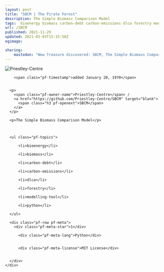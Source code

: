 ```yaml
---
layout: post
title: "SBCM | The Pirate Forest"
description: The Simple Biomass Comparison Model
tags:  bioenergy biomass carbon-debt carbon-emissions dlca forestry modelling-tool python
url: /SBCM
published: 2021-11-29
updated: 2021-03-03T15:15:56Z
ogimage: 

sharing:
    mastodon: "New Treasure discovered: SBCM, The Simple Biomass Comparison Model"
---
```

<div class="pf-night-sky-spacer">
    <div id="pf-night-sky" data-stars="1" data-owner="Priestley-Centre" data-repo="SBCM"></div>
    <div class="">
        <dialog>
            Inhalt des Dialogs
        </dialog>
    </div>
</div>


<div class="pf-row pf-pirate pf-small-column" data-pirate-id="cs3LY_c4MlU8d6k2zzDnU">
    <div>
      <!--<a href="https://github.com/Priestley-Centre" target="blank">-->
        <div class="pf-pirate-avatar">
          <div class="pf-cross pf-clickable"  onclick="collect('cs3LY_c4MlU8d6k2zzDnU'); return false;"></div>
          <img src="https://avatars.githubusercontent.com/u/56535561?v=4" title="Priestley-Centre" alt="Priestley-Centre"/>
      </div>
      <!--</a>
      <div class="pf-pirate-actions">
        <a class="pf-treasure-add"  title="save in my treasure chest" onclick="collect('cs3LY_c4MlU8d6k2zzDnU'); return false;" href="#">
          <img src="./assets/coin.svg" alt="treasure"/>
        </a>
        <a class="pf-treasure-remove" onclick="throwAway('cs3LY_c4MlU8d6k2zzDnU'); return false;">remove</a>
      </div>-->
    </div>
    <div class="pf-ship">
      
        <span class="pf-timestamp">added January 20, 1970</span>
      
      
      <p>
        <span class="pf-owner-name">Priestley-Centre</span> / 
        <a href="https://github.com/Priestley-Centre/SBCM" target="blank">
          <span class="h3 pf-openext">SBCM</span>
        </a>
      </p>

      <p>The Simple Biomass Comparison Model</p>

      

      <ul class="pf-topics">
        
          <li>bioenergy</li>
        
          <li>biomass</li>
        
          <li>carbon-debt</li>
        
          <li>carbon-emissions</li>
        
          <li>dlca</li>
        
          <li>forestry</li>
        
          <li>modelling-tool</li>
        
          <li>python</li>
        
      </ul>

      <div class="pf-row pf-meta">
        <div class="pf-meta-star">1</div>
        
          <div class="pf-meta-lang">Python</div>
        
        
          <div class="pf-meta-license">MIT License</div>
        
        
      </div>
    </div>
  </div>
